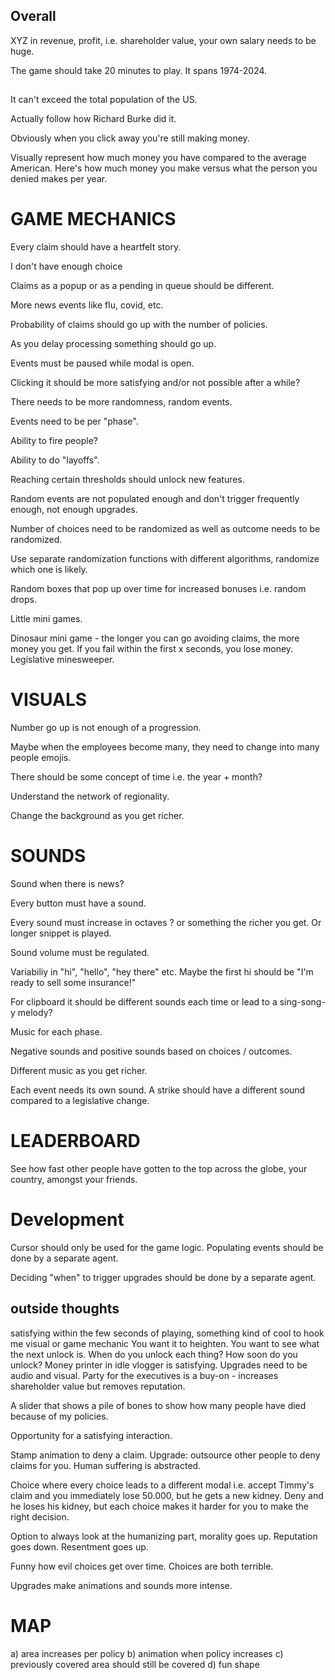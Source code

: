 ## Overall

XYZ in revenue, profit, i.e. shareholder value, your own salary needs to be huge.

The game should take 20 minutes to play. It spans 1974-2024.

##

It can't exceed the total population of the US.

Actually follow how Richard Burke did it.

Obviously when you click away you're still making money.

Visually represent how much money you have compared to the average American.
Here's how much money you make versus what the person you denied makes per year.

# GAME MECHANICS

Every claim should have a heartfelt story.

I don't have enough choice

Claims as a popup or as a pending in queue should be different.

More news events like flu, covid, etc.

Probability of claims should go up with the number of policies.

As you delay processing something should go up.

Events must be paused while modal is open.

Clicking it should be more satisfying and/or not possible after a while?

There needs to be more randomness, random events.

Events need to be per "phase".

Ability to fire people?

Ability to do "layoffs".

Reaching certain thresholds should unlock new features.

Random events are not populated enough and don't trigger frequently enough, not enough upgrades.

Number of choices need to be randomized as well as outcome needs to be randomized.

Use separate randomization functions with different algorithms, randomize which one is likely.

Random boxes that pop up over time for increased bonuses i.e. random drops.

Little mini games.

Dinosaur mini game - the longer you can go avoiding claims, the more money you get. If you fail within the first x seconds, you lose money.
Legislative minesweeper.


# VISUALS

Number go up is not enough of a progression.

Maybe when the employees become many, they need to change into many people emojis.

There should be some concept of time i.e. the year + month?

Understand the network of regionality.

Change the background as you get richer.


# SOUNDS

Sound when there is news?

Every button must have a sound.

Every sound must increase in octaves ? or something the richer you get. Or longer snippet is played.

Sound volume must be regulated.

Variabiliy in "hi", "hello", "hey there" etc.
Maybe the first hi should be "I'm ready to sell some insurance!"

For clipboard it should be different sounds each time or lead to a sing-song-y melody?

Music for each phase.

Negative sounds and positive sounds based on choices / outcomes.

Different music as you get richer.

Each event needs its own sound. A strike should have a different sound compared to a legislative change.


# LEADERBOARD

See how fast other people have gotten to the top across the globe, your country, amongst your friends.

# Development

Cursor should only be used for the game logic. Populating events should be done by a separate agent.

Deciding "when" to trigger upgrades should be done by a separate agent.


## outside thoughts
satisfying within the few seconds of playing, something kind of cool to hook me
visual or game mechanic
You want it to heighten.
You want to see what the next unlock is.
When do you unlock each thing? How soon do you unlock?
Money printer in idle vlogger is satisfying.
Upgrades need to be audio and visual.
Party for the executives is a buy-on - increases shareholder value but removes reputation.

A slider that shows a pile of bones to show how many people have died because of my policies.

Opportunity for a satisfying interaction.

Stamp animation to deny a claim.
Upgrade: outsource other people to deny claims for you.
Human suffering is abstracted.

Choice where every choice leads to a different modal i.e. accept Timmy's claim and you immediately lose 50.000, but he gets a new kidney. Deny and he loses his kidney, but each choice makes it harder for you to make the right decision.

Option to always look at the humanizing part, morality goes up. Reputation goes down. Resentment goes up.

Funny how evil choices get over time.
Choices are both terrible.

Upgrades make animations and sounds more intense.


# MAP
a) area increases per policy
b) animation when policy increases
c) previously covered area should still be covered
d) fun shape